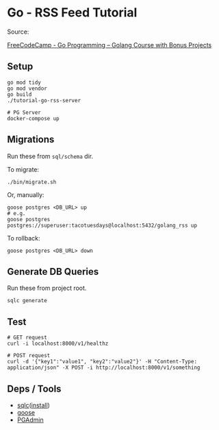 # Go - RSS Feed Tutorial

Source:

[FreeCodeCamp - Go Programming – Golang Course with Bonus Projects](https://www.youtube.com/watch?v=un6ZyFkqFKo&t=22176s)


## Setup

```
go mod tidy
go mod vendor
go build
./tutorial-go-rss-server

# PG Server
docker-compose up
```

## Migrations

Run these from `sql/schema` dir.

To migrate:

```
./bin/migrate.sh
```

Or, manually:

```
goose postgres <DB_URL> up
# e.g.
goose postgres postgres://superuser:tacotuesdays@localhost:5432/golang_rss up
```

To rollback:

```
goose postgres <DB_URL> down
```

## Generate DB Queries

Run these from project root.

```
sqlc generate
```

## Test

```
# GET request
curl -i localhost:8000/v1/healthz

# POST request
curl -d '{"key1":"value1", "key2":"value2"}' -H "Content-Type: application/json" -X POST -i http://localhost:8000/v1/something
```

## Deps / Tools

- [sqlc](https://docs.sqlc.dev/en/stable/tutorials/getting-started-postgresql.html)([install](https://docs.sqlc.dev/en/latest/overview/install.html))
- [goose](https://github.com/pressly/goose)
- [PGAdmin](https://www.pgadmin.org/)
